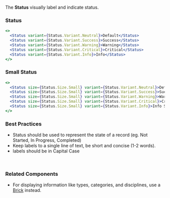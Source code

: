 The **Status** visually label and indicate status.

### Status
```jsx
<>
  <Status variant={Status.Variant.Neutral}>Default</Status>
  <Status variant={Status.Variant.Success}>Success</Status>
  <Status variant={Status.Variant.Warning}>Warning</Status>
  <Status variant={Status.Variant.Critical}>Critical</Status>
  <Status variant={Status.Variant.Info}>Info</Status>
</>
```

### Small Status 
```jsx
<>
  <Status size={Status.Size.Small} variant={Status.Variant.Neutral}>Default Small</Status>
  <Status size={Status.Size.Small} variant={Status.Variant.Success}>Success Small</Status>
  <Status size={Status.Size.Small} variant={Status.Variant.Warning}>Warning Small</Status>
  <Status size={Status.Size.Small} variant={Status.Variant.Critical}>Critical Small</Status>
  <Status size={Status.Size.Small} variant={Status.Variant.Info}>Info Small</Status>
</>
```

### Best Practices
* Status should be used to represent the state of a record (eg. Not Started, In Progress, Completed)
* Keep labels to a single line of text, be short and concise (1-2 words).
* labels should be in Capital Case

<br />

### Related Components
* For displaying information like types, categories, and disciplines, use a [Brick](/#/Typography/Brick) instead.


